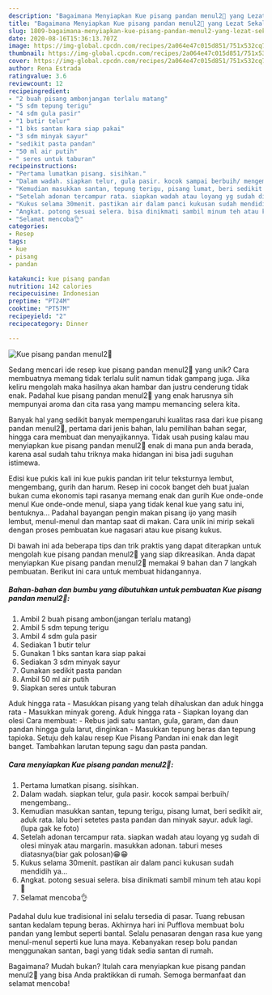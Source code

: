 ```yaml
---
description: "Bagaimana Menyiapkan Kue pisang pandan menul2💚 yang Lezat Sekali"
title: "Bagaimana Menyiapkan Kue pisang pandan menul2💚 yang Lezat Sekali"
slug: 1809-bagaimana-menyiapkan-kue-pisang-pandan-menul2-yang-lezat-sekali
date: 2020-08-16T15:36:13.707Z
image: https://img-global.cpcdn.com/recipes/2a064e47c015d851/751x532cq70/kue-pisang-pandan-menul2💚-foto-resep-utama.jpg
thumbnail: https://img-global.cpcdn.com/recipes/2a064e47c015d851/751x532cq70/kue-pisang-pandan-menul2💚-foto-resep-utama.jpg
cover: https://img-global.cpcdn.com/recipes/2a064e47c015d851/751x532cq70/kue-pisang-pandan-menul2💚-foto-resep-utama.jpg
author: Rena Estrada
ratingvalue: 3.6
reviewcount: 12
recipeingredient:
- "2 buah pisang ambonjangan terlalu matang"
- "5 sdm tepung terigu"
- "4 sdm gula pasir"
- "1 butir telur"
- "1 bks santan kara siap pakai"
- "3 sdm minyak sayur"
- "sedikit pasta pandan"
- "50 ml air putih"
- " seres untuk taburan"
recipeinstructions:
- "Pertama lumatkan pisang. sisihkan."
- "Dalam wadah. siapkan telur, gula pasir. kocok sampai berbuih/ mengembang.."
- "Kemudian masukkan santan, tepung terigu, pisang lumat, beri sedikit air, aduk rata. lalu beri setetes pasta pandan dan minyak sayur. aduk lagi. (lupa gak ke foto)"
- "Setelah adonan tercampur rata. siapkan wadah atau loyang yg sudah di olesi minyak atau margarin. masukkan adonan. taburi meses diatasnya(biar gak polosan)😁😁"
- "Kukus selama 30menit. pastikan air dalam panci kukusan sudah mendidih ya..."
- "Angkat. potong sesuai selera. bisa dinikmati sambil minum teh atau kopi🤗"
- "Selamat mencoba👌"
categories:
- Resep
tags:
- kue
- pisang
- pandan

katakunci: kue pisang pandan 
nutrition: 142 calories
recipecuisine: Indonesian
preptime: "PT24M"
cooktime: "PT57M"
recipeyield: "2"
recipecategory: Dinner

---
```



![Kue pisang pandan menul2💚](https://img-global.cpcdn.com/recipes/2a064e47c015d851/751x532cq70/kue-pisang-pandan-menul2💚-foto-resep-utama.jpg)

Sedang mencari ide resep kue pisang pandan menul2💚 yang unik? Cara membuatnya memang tidak terlalu sulit namun tidak gampang juga. Jika keliru mengolah maka hasilnya akan hambar dan justru cenderung tidak enak. Padahal kue pisang pandan menul2💚 yang enak harusnya sih mempunyai aroma dan cita rasa yang mampu memancing selera kita.

Banyak hal yang sedikit banyak mempengaruhi kualitas rasa dari kue pisang pandan menul2💚, pertama dari jenis bahan, lalu pemilihan bahan segar, hingga cara membuat dan menyajikannya. Tidak usah pusing kalau mau menyiapkan kue pisang pandan menul2💚 enak di mana pun anda berada, karena asal sudah tahu triknya maka hidangan ini bisa jadi suguhan istimewa.

Edisi kue pukis kali ini kue pukis pandan irit telur teksturnya lembut, mengembang, gurih dan harum. Resep ini cocok banget deh buat jualan bukan cuma ekonomis tapi rasanya memang enak dan gurih Kue onde-onde menul Kue onde-onde menul, siapa yang tidak kenal kue yang satu ini, bentuknya… Padahal bayangan pengin makan pisang ijo yang masih lembut, menul-menul dan mantap saat di makan. Cara unik ini mirip sekali dengan proses pembuatan kue nagasari atau kue pisang kukus.


Di bawah ini ada beberapa tips dan trik praktis yang dapat diterapkan untuk mengolah kue pisang pandan menul2💚 yang siap dikreasikan. Anda dapat menyiapkan Kue pisang pandan menul2💚 memakai 9 bahan dan 7 langkah pembuatan. Berikut ini cara untuk membuat hidangannya.

<!--inarticleads1-->

##### Bahan-bahan dan bumbu yang dibutuhkan untuk pembuatan Kue pisang pandan menul2💚:

1. Ambil 2 buah pisang ambon(jangan terlalu matang)
1. Ambil 5 sdm tepung terigu
1. Ambil 4 sdm gula pasir
1. Sediakan 1 butir telur
1. Gunakan 1 bks santan kara siap pakai
1. Sediakan 3 sdm minyak sayur
1. Gunakan sedikit pasta pandan
1. Ambil 50 ml air putih
1. Siapkan  seres untuk taburan


Aduk hingga rata - Masukkan pisang yang telah dihaluskan dan aduk hingga rata - Masukkan minyak goreng. Aduk hingga rata - Siapkan loyang dan olesi Cara membuat: - Rebus jadi satu santan, gula, garam, dan daun pandan hingga gula larut, dinginkan - Masukkan tepung beras dan tepung tapioka. Setuju deh kalau resep Kue Pisang Pandan ini enak dan legit banget. Tambahkan larutan tepung sagu dan pasta pandan. 

<!--inarticleads2-->

##### Cara menyiapkan Kue pisang pandan menul2💚:

1. Pertama lumatkan pisang. sisihkan.
1. Dalam wadah. siapkan telur, gula pasir. kocok sampai berbuih/ mengembang..
1. Kemudian masukkan santan, tepung terigu, pisang lumat, beri sedikit air, aduk rata. lalu beri setetes pasta pandan dan minyak sayur. aduk lagi. (lupa gak ke foto)
1. Setelah adonan tercampur rata. siapkan wadah atau loyang yg sudah di olesi minyak atau margarin. masukkan adonan. taburi meses diatasnya(biar gak polosan)😁😁
1. Kukus selama 30menit. pastikan air dalam panci kukusan sudah mendidih ya...
1. Angkat. potong sesuai selera. bisa dinikmati sambil minum teh atau kopi🤗
1. Selamat mencoba👌


Padahal dulu kue tradisional ini selalu tersedia di pasar. Tuang rebusan santan kedalam tepung beras. Akhirnya hari ini Pufflova membuat bolu pandan yang lembut seperti bantal. Selalu penasaran dengan rasa kue yang menul-menul seperti kue luna maya. Kebanyakan resep bolu pandan menggunakan santan, bagi yang tidak sedia santan di rumah. 

Bagaimana? Mudah bukan? Itulah cara menyiapkan kue pisang pandan menul2💚 yang bisa Anda praktikkan di rumah. Semoga bermanfaat dan selamat mencoba!
